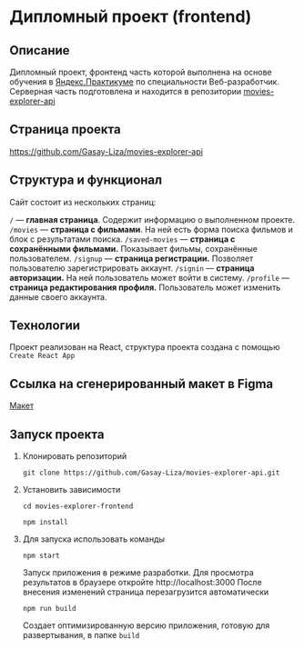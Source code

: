 # Дипломный проект (frontend)

## Описание

Дипломный проект, фронтенд часть которой выполнена на основе обучения в  [Яндекс.Практикуме](https://praktikum.yandex.ru/)
по специальности Веб-разработчик. Серверная часть подготовлена и  находится в репозитории
[movies-explorer-api](https://github.com/Gasay-Liza/movies-explorer-api)

## Страница проекта

https://github.com/Gasay-Liza/movies-explorer-api

## Структура и функционал

Сайт состоит из нескольких страниц:

`/` — **главная страница**. Содержит информацию о выполненном проекте.
`/movies` — **страница с фильмами**. На ней есть форма поиска фильмов и блок с результатами поиска.
`/saved-movies` — **страница с сохранёнными фильмами.** Показывает фильмы, сохранённые пользователем.
`/signup` — **страница регистрации.** Позволяет пользователю зарегистрировать аккаунт.
`/signin` — **страница авторизации.** На ней пользователь может войти в систему.
`/profile` — **страница редактирования профиля.** Пользователь может изменить данные своего аккаунта.

## Технологии

Проект реализован на React, структура проекта создана с помощью `Create React App`

## Ссылка на сгенерированный макет в Figma

[Макет](https://www.figma.com/file/r0yOl9EKdJgLnATzGxYzXQ/Diploma-(Copy)?type=design&node-id=891%3A3857&t=Q5WhxzxHVRj2cOhH-1)

## Запуск проекта

1. Клонировать репозиторий

    `git clone https://github.com/Gasay-Liza/movies-explorer-api.git`

2. Установить зависимости

    `cd movies-explorer-frontend`

    `npm install`

3. Для запуска использовать команды

    `npm start`

    Запуск приложения в режиме разработки.
    Для просмотра результатов в браузере откройте http://localhost:3000
    После внесения изменений страница перезагрузится автоматически

    `npm run build`

    Создает оптимизированную версию приложения, готовую для развертывания, в папке `build`

